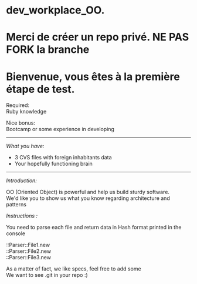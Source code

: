 # dev_workplace_OO. 

# Merci de créer un repo privé. NE PAS FORK la branche  

# Bienvenue, vous êtes à la première étape de test.  

Required:  
Ruby knowledge  

Nice bonus:  
Bootcamp or some experience in developing  

----------  

*What you have:*  
- 3 CVS files with foreign inhabitants data
- Your hopefully functioning brain  
----------  

*Introduction:*  

OO (Oriented Object) is powerful and help us build sturdy software.  
We'd like you to show us what you know regarding architecture and patterns  


*Instructions :*  

You need to parse each file and return data in Hash format printed in the console  

::Parser::File1.new  
::Parser::File2.new  
::Parser::File3.new  


As a matter of fact, we like specs, feel free to add some  
We want to see .git in your repo :)
